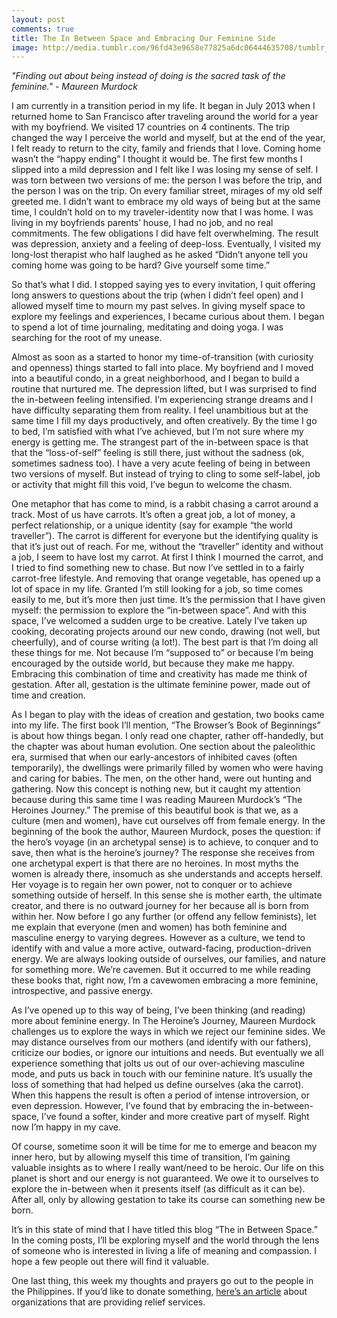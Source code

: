 ```yaml
---
layout: post
comments: true
title: The In Between Space and Embracing Our Feminine Side
image: http://media.tumblr.com/96fd43e9658e77825a6dc06444635708/tumblr_inline_mw8mffRuGf1qc5937.jpg
---
```


<em>"Finding out about being instead of doing is the sacred task of the feminine." - Maureen Murdock</em>

I am currently in a transition period in my life. It began in July 2013 when I returned home to San Francisco after traveling around the world for a year with my boyfriend. We visited 17 countries on 4 continents. The trip changed the way I perceive the world and myself, but at the end of the year, I felt ready to return to the city, family and friends that I love. Coming home wasn’t the “happy ending” I thought it would be. The first few months I slipped into a mild depression and I felt like I was losing my sense of self. I was torn between two versions of me: the person I was before the trip, and the person I was on the trip.  On every familiar street, mirages of my old self greeted me. I didn’t want to embrace my old ways of being but at the same time, I couldn’t hold on to my traveler-identity now that I was home. I was living in my boyfriends parents’ house, I had no job, and no real commitments. The few obligations I did have felt overwhelming. The result was depression, anxiety and a feeling of deep-loss. Eventually, I visited my long-lost therapist who half laughed as he asked “Didn’t anyone tell you coming home was going to be hard? Give yourself some time.” 

So that’s what I did. I stopped saying yes to every invitation, I quit offering long answers to questions about the trip (when I didn’t feel open) and I allowed myself time to mourn my past selves. In giving myself space to explore my feelings and experiences, I became curious about them. I began to spend a lot of time journaling, meditating and doing yoga. I was searching for the root of my unease. 

Almost as soon as a started to honor my time-of-transition (with curiosity and openness) things started to fall into place. My boyfriend and I moved into a beautiful condo, in a great neighborhood, and I began to build a routine that nurtured me. The depression lifted, but I was surprised to find the in-between feeling intensified. I’m experiencing strange dreams and I have difficulty separating them from reality. I feel unambitious but at the same time I fill my days productively, and often creatively. By the time I go to bed, I’m satisfied with what I’ve achieved, but I’m not sure where my energy is getting me. The strangest part of the in-between space is that that the “loss-of-self” feeling is still there, just without the sadness (ok, sometimes sadness too). I have a very acute feeling of being in between two versions of myself. But instead of trying to cling to some self-label, job or activity that might fill this void, I’ve begun to welcome the chasm. 

One metaphor that has come to mind, is a rabbit chasing a carrot around a track. Most of us have carrots. It’s often a great job, a lot of money, a perfect relationship, or a unique identity (say for example “the world traveller”). The carrot is different for everyone but the identifying quality is that it’s just out of reach. For me, without the “traveller” identity and without a job, I seem to have lost my carrot. At first I think I mourned the carrot, and I tried to find something new to chase. But now I’ve settled in to a fairly carrot-free lifestyle. And removing that orange vegetable, has opened up a lot of space in my life. Granted I’m still looking for a job, so time comes easily to me, but it’s more then just time. It’s the permission that I have given myself: the permission to explore the “in-between space”. And with this space, I’ve welcomed a sudden urge to be creative. Lately I’ve taken up cooking, decorating projects around our new condo, drawing (not well, but cheerfully), and of course writing (a lot!). The best part is that I’m doing all these things for me. Not because I’m “supposed to” or because I’m being encouraged by the outside world, but because they make me happy. Embracing this combination of time and creativity has made me think of gestation. After all, gestation is the ultimate feminine power, made out of time and creation. 

As I began to play with the ideas of creation and gestation, two books came into my life. The first book I’ll mention, “The Browser’s Book of Beginnings” is about how things began. I only read one chapter, rather off-handedly, but the chapter was about human evolution. One section about the paleolithic era, surmised that when our early-ancestors of inhibited caves (often temporarily), the dwellings were primarily filled by women who were having and caring for babies. The men, on the other hand, were out hunting and gathering. Now this concept is nothing new, but it caught my attention because during this same time I was reading Maureen Murdock’s “The Heroines Journey.” The premise of this beautiful book is that we, as a culture (men and women), have cut ourselves off from female energy. In the beginning of the book the author, Maureen Murdock, poses the question: if the hero’s voyage (in an archetypal sense) is to achieve, to conquer and to save, then what is the heroine’s journey? The response she receives from one archetypal expert is that there are no heroines. In most myths the women is already there, insomuch as she understands and accepts herself. Her voyage is to regain her own power, not to conquer or to achieve something outside of herself. In this sense she is mother earth, the ultimate creator, and there is no outward journey for her because all is born from within her. Now before I go any further (or offend any fellow feminists), let me explain that everyone (men and women) has both feminine and masculine energy to varying degrees. However as a culture, we tend to identify with and value a more active, outward-facing, production-driven energy. We are always looking outside of ourselves, our families, and nature for something more. We’re cavemen. But it occurred to me while reading these books that, right now, I’m a cavewomen embracing a more feminine, introspective, and passive energy. 

As I’ve opened up to this way of being, I’ve been thinking (and reading) more about feminine energy. In The Heroine’s Journey, Maureen Murdock challenges us to explore the ways in which we reject our feminine sides. We may distance ourselves from our mothers (and identify with our fathers), criticize our bodies, or  ignore our intuitions and needs. But eventually we all experience something that jolts us out of our over-achieving masculine mode, and puts us back in touch with our feminine nature. It’s usually  the loss of something that had helped us define ourselves (aka the carrot). When this happens the result is often a period of intense introversion, or even depression. However, I’ve found that by embracing the in-between-space, I’ve found a softer, kinder and more creative part of myself. Right now I’m happy in my cave.

Of course, sometime soon it will be time for me to emerge and beacon my inner hero, but by allowing myself this time of transition, I’m gaining valuable insights as to where I really want/need to be heroic. Our life on this planet is short and our energy is not guaranteed. We owe it to ourselves to explore the in-between when it presents itself (as difficult as it can be). After all, only by allowing gestation to take its course can something new be born. 

It’s in this state of mind that I have titled this blog “The in Between Space.” In the coming posts, I’ll be exploring myself and the world through the lens of someone who is interested in living a life of meaning and compassion. I hope a few people out there will find it valuable.

One last thing, this week my thoughts and prayers go out to the people in the Philippines. If you’d like to donate something, [here’s an article](http://worldnews.nbcnews.com/_news/2013/11/13/21386694-how-to-help-organizations-offering-relief-to-typhoon-haiyan-survivors) about organizations that are providing relief services. 